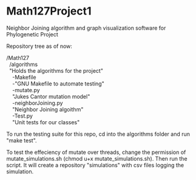 # Math127Project1
Neighbor Joining algorithm and graph visualization software for Phylogenetic Project

Repository tree as of now: <br/> 

/Math127 <br/>
&nbsp;&nbsp;/algorithms <br/>
    &nbsp;&nbsp;"Holds the algorithms for the project"<br/>
        &nbsp;&nbsp;&nbsp;&nbsp;-Makefile<br/>
        &nbsp;&nbsp;&nbsp;&nbsp;-"GNU Makefile to automate testing"<br/>
        &nbsp;&nbsp;&nbsp;&nbsp;-mutate.py<br/> 
        &nbsp;&nbsp;&nbsp;&nbsp;"Jukes Cantor mutation model"<br/>
        &nbsp;&nbsp;&nbsp;&nbsp;-neighborJoining.py<br/>
        &nbsp;&nbsp;&nbsp;&nbsp;"Neighbor Joining algoithm"<br/>
        &nbsp;&nbsp;&nbsp;&nbsp;-Test.py<br/>
        &nbsp;&nbsp;&nbsp;&nbsp;"Unit tests for our classes"<br/>

To run the testing suite for this repo, cd into the algorithms folder and run "make test".

To test the effeciency of mutate over threads, change the permission of mutate_simulations.sh (chmod u+x mutate_simulations.sh). Then run the script. It will create a repository "simulations" with csv files logging the simulation.
    